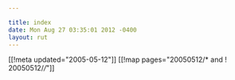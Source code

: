```yaml
---

title: index
date: Mon Aug 27 03:35:01 2012 -0400
layout: rut
---
```


[[!meta updated="2005-05-12"]]
[[!map pages="20050512/* and ! 20050512/*/*"]]
